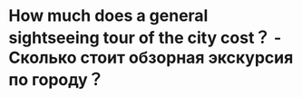 # How much does a general sightseeing tour of the city cost？ - Сколько стоит обзорная экскурсия по городу？
